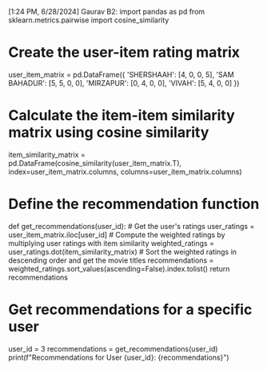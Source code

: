 [1:24 PM, 6/28/2024] Gaurav B2: import pandas as pd
from sklearn.metrics.pairwise import cosine_similarity

# Create the user-item rating matrix
user_item_matrix = pd.DataFrame({
    'SHERSHAAH': [4, 0, 0, 5],
    'SAM BAHADUR': [5, 5, 0, 0],
    'MIRZAPUR': [0, 4, 0, 0],
    'VIVAH': [5, 4, 0, 0]
})

# Calculate the item-item similarity matrix using cosine similarity
item_similarity_matrix = pd.DataFrame(cosine_similarity(user_item_matrix.T), 
                                      index=user_item_matrix.columns, 
                                      columns=user_item_matrix.columns)

# Define the recommendation function
def get_recommendations(user_id):
    # Get the user's ratings
    user_ratings = user_item_matrix.iloc[user_id]
    # Compute the weighted ratings by multiplying user ratings with item similarity
    weighted_ratings = user_ratings.dot(item_similarity_matrix)
    # Sort the weighted ratings in descending order and get the movie titles
    recommendations = weighted_ratings.sort_values(ascending=False).index.tolist()
    return recommendations

# Get recommendations for a specific user
user_id = 3
recommendations = get_recommendations(user_id)
print(f"Recommendations for User {user_id}: {recommendations}")
